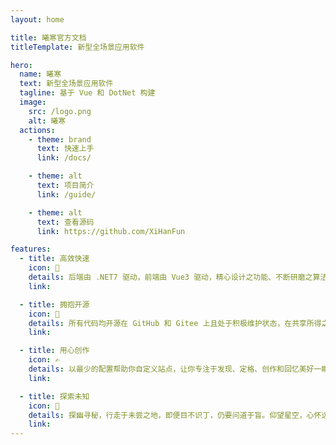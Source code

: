```yaml
---
layout: home

title: 曦寒官方文档
titleTemplate: 新型全场景应用软件

hero:
  name: 曦寒
  text: 新型全场景应用软件
  tagline: 基于 Vue 和 DotNet 构建
  image:
    src: /logo.png
    alt: 曦寒
  actions:
    - theme: brand
      text: 快速上手
      link: /docs/

    - theme: alt
      text: 项目简介
      link: /guide/

    - theme: alt
      text: 查看源码
      link: https://github.com/XiHanFun

features:
  - title: 高效快速
    icon: 🚀
    details: 后端由 .NET7 驱动，前端由 Vue3 驱动，精心设计之功能、不断研磨之算法，无一不在程序的高性能、高可用和高扩展性上夯实基础。
    link:

  - title: 拥抱开源
    icon: 🤩
    details: 所有代码均开源在 GitHub 和 Gitee 上且处于积极维护状态，在共享所得之时，也积极促进技术之进，社区之兴。
    link:

  - title: 用心创作
    icon: ✍️
    details: 以最少的配置帮助你自定义站点，让你专注于发现、定格、创作和回忆美好一瞬，记录你所见所闻、所学所知、所思所想。
    link:

  - title: 探索未知
    icon: 🌌
    details: 探幽寻秘，行走于未尝之地，即便目不识丁，仍要问道于盲。仰望星空，心怀远大，才能揭示宇宙之奥秘，通晓世界之道理，开启探寻之征程。
    link:
---
```

